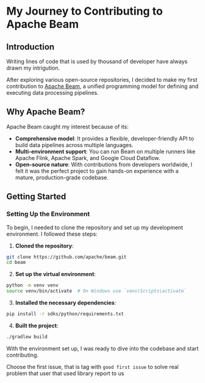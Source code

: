 # My Journey to Contributing to Apache Beam

## Introduction

Writing lines of code that is used by thousand of developer have always drawn my intrigution. 

After exploring various open-source repositories, I decided to make my first contribution to [Apache Beam](https://beam.apache.org/), a unified programming model for defining and executing data processing pipelines.

## Why Apache Beam?

Apache Beam caught my interest because of its:

- **Comprehensive model**: It provides a flexible, developer-friendly API to build data pipelines across multiple languages.
- **Multi-environment support**: You can run Beam on multiple runners like Apache Flink, Apache Spark, and Google Cloud Dataflow.
- **Open-source nature**: With contributions from developers worldwide, I felt it was the perfect project to gain hands-on experience with a mature, production-grade codebase.

## Getting Started

### Setting Up the Environment

To begin, I needed to clone the repository and set up my development environment. I followed these steps:

1. **Cloned the repository**:
  ```bash
  git clone https://github.com/apache/beam.git
  cd beam
  ```
2. **Set up the virtual environment**:
  ```bash
  python -m venv venv
  source venv/bin/activate  # On Windows use `venv\Scripts\activate`
  ```

3. **Installed the necessary dependencies**:
  ```bash
  pip install -r sdks/python/requirements.txt
  ```

4. **Built the project**:
  ```bash
  ./gradlew build
  ```

With the environment set up, I was ready to dive into the codebase and start contributing.

Choose the first issue, that is tag with `good first issue` to solve real problem that user that used library report to us

